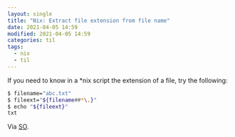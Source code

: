 ```yaml
---
layout: single
title: "Nix: Extract file extension from file name"
date: 2021-04-05 14:59
modified: 2021-04-05 14:59
categories: til
tags:
  - nix
  - til
---
```


If you need to know in a \*nix script the extension of a file, try the following:

```bash
$ filename="abc.txt"
$ fileext="${filename##*\.}"
$ echo "${fileext}"
txt
```

Via [SO](https://stackoverflow.com/a/41879583/1257318).
